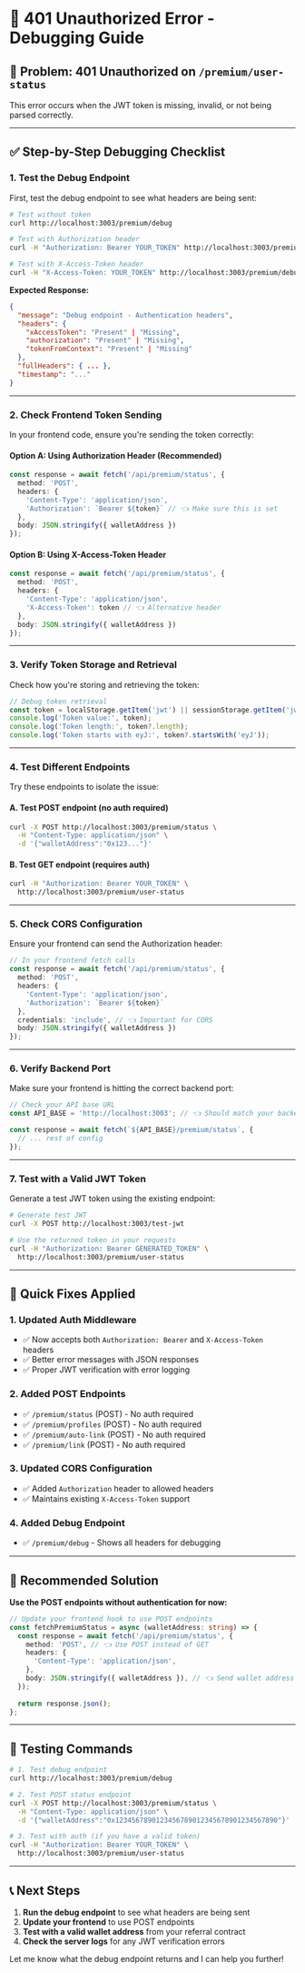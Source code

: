 # 🔧 **401 Unauthorized Error - Debugging Guide**

## 🚨 **Problem: 401 Unauthorized on `/premium/user-status`**

This error occurs when the JWT token is missing, invalid, or not being parsed correctly.

---

## ✅ **Step-by-Step Debugging Checklist**

### **1. Test the Debug Endpoint**

First, test the debug endpoint to see what headers are being sent:

```bash
# Test without token
curl http://localhost:3003/premium/debug

# Test with Authorization header
curl -H "Authorization: Bearer YOUR_TOKEN" http://localhost:3003/premium/debug

# Test with X-Access-Token header
curl -H "X-Access-Token: YOUR_TOKEN" http://localhost:3003/premium/debug
```

**Expected Response:**
```json
{
  "message": "Debug endpoint - Authentication headers",
  "headers": {
    "xAccessToken": "Present" | "Missing",
    "authorization": "Present" | "Missing", 
    "tokenFromContext": "Present" | "Missing"
  },
  "fullHeaders": { ... },
  "timestamp": "..."
}
```

---

### **2. Check Frontend Token Sending**

In your frontend code, ensure you're sending the token correctly:

#### **Option A: Using Authorization Header (Recommended)**
```typescript
const response = await fetch('/api/premium/status', {
  method: 'POST',
  headers: {
    'Content-Type': 'application/json',
    'Authorization': `Bearer ${token}` // 👈 Make sure this is set
  },
  body: JSON.stringify({ walletAddress })
});
```

#### **Option B: Using X-Access-Token Header**
```typescript
const response = await fetch('/api/premium/status', {
  method: 'POST',
  headers: {
    'Content-Type': 'application/json',
    'X-Access-Token': token // 👈 Alternative header
  },
  body: JSON.stringify({ walletAddress })
});
```

---

### **3. Verify Token Storage and Retrieval**

Check how you're storing and retrieving the token:

```typescript
// Debug token retrieval
const token = localStorage.getItem('jwt') || sessionStorage.getItem('jwt');
console.log('Token value:', token);
console.log('Token length:', token?.length);
console.log('Token starts with eyJ:', token?.startsWith('eyJ'));
```

---

### **4. Test Different Endpoints**

Try these endpoints to isolate the issue:

#### **A. Test POST endpoint (no auth required)**
```bash
curl -X POST http://localhost:3003/premium/status \
  -H "Content-Type: application/json" \
  -d '{"walletAddress":"0x123..."}'
```

#### **B. Test GET endpoint (requires auth)**
```bash
curl -H "Authorization: Bearer YOUR_TOKEN" \
  http://localhost:3003/premium/user-status
```

---

### **5. Check CORS Configuration**

Ensure your frontend can send the Authorization header:

```typescript
// In your frontend fetch calls
const response = await fetch('/api/premium/status', {
  method: 'POST',
  headers: {
    'Content-Type': 'application/json',
    'Authorization': `Bearer ${token}`
  },
  credentials: 'include', // 👈 Important for CORS
  body: JSON.stringify({ walletAddress })
});
```

---

### **6. Verify Backend Port**

Make sure your frontend is hitting the correct backend port:

```typescript
// Check your API base URL
const API_BASE = 'http://localhost:3003'; // 👈 Should match your backend

const response = await fetch(`${API_BASE}/premium/status`, {
  // ... rest of config
});
```

---

### **7. Test with a Valid JWT Token**

Generate a test JWT token using the existing endpoint:

```bash
# Generate test JWT
curl -X POST http://localhost:3003/test-jwt

# Use the returned token in your requests
curl -H "Authorization: Bearer GENERATED_TOKEN" \
  http://localhost:3003/premium/user-status
```

---

## 🔧 **Quick Fixes Applied**

### **1. Updated Auth Middleware**
- ✅ Now accepts both `Authorization: Bearer` and `X-Access-Token` headers
- ✅ Better error messages with JSON responses
- ✅ Proper JWT verification with error logging

### **2. Added POST Endpoints**
- ✅ `/premium/status` (POST) - No auth required
- ✅ `/premium/profiles` (POST) - No auth required  
- ✅ `/premium/auto-link` (POST) - No auth required
- ✅ `/premium/link` (POST) - No auth required

### **3. Updated CORS Configuration**
- ✅ Added `Authorization` header to allowed headers
- ✅ Maintains existing `X-Access-Token` support

### **4. Added Debug Endpoint**
- ✅ `/premium/debug` - Shows all headers for debugging

---

## 🎯 **Recommended Solution**

**Use the POST endpoints without authentication for now:**

```typescript
// Update your frontend hook to use POST endpoints
const fetchPremiumStatus = async (walletAddress: string) => {
  const response = await fetch('/api/premium/status', {
    method: 'POST', // 👈 Use POST instead of GET
    headers: {
      'Content-Type': 'application/json',
    },
    body: JSON.stringify({ walletAddress }), // 👈 Send wallet address in body
  });
  
  return response.json();
};
```

---

## 🚀 **Testing Commands**

```bash
# 1. Test debug endpoint
curl http://localhost:3003/premium/debug

# 2. Test POST status endpoint
curl -X POST http://localhost:3003/premium/status \
  -H "Content-Type: application/json" \
  -d '{"walletAddress":"0x1234567890123456789012345678901234567890"}'

# 3. Test with auth (if you have a valid token)
curl -H "Authorization: Bearer YOUR_TOKEN" \
  http://localhost:3003/premium/user-status
```

---

## 📞 **Next Steps**

1. **Run the debug endpoint** to see what headers are being sent
2. **Update your frontend** to use POST endpoints
3. **Test with a valid wallet address** from your referral contract
4. **Check the server logs** for any JWT verification errors

Let me know what the debug endpoint returns and I can help you further! 
